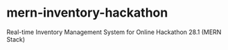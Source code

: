 # mern-inventory-hackathon
Real-time Inventory Management System for Online Hackathon 28.1 (MERN Stack)
